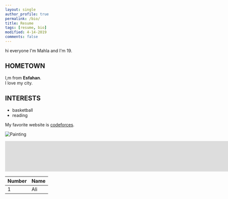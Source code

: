 ```yaml
---
layout: single
author_profile: true
permalink: /bio/
title: Resume
tags: [resume, bio]
modified: 4-14-2019
comments: false
---
```



hi everyone
I'm Mahla and I'm 19.



## HOMETOWN
I,m from <b>Esfahan</b>.
<br>I love my city.

## INTERESTS
- basketball
- reading


My favorite website is [codeforces](https://codeforces.com).




![Painting](https://maysagharehgozli.github.io/assets/images/photo.jpg)


<iframe width="1691" height="100" src="https://www.youtube.com/embed/LOTtWzX3Wp4" title="The STRANGE Reason He's The World's Best Climber" frameborder="0" allow="accelerometer; autoplay; clipboard-write; encrypted-media; gyroscope; picture-in-picture" allowfullscreen></iframe>


|  Number | Name |
|---------|------|
|1        | Ali  |
